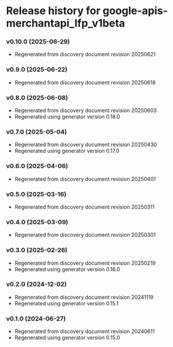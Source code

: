 # Release history for google-apis-merchantapi_lfp_v1beta

### v0.10.0 (2025-06-29)

* Regenerated from discovery document revision 20250621

### v0.9.0 (2025-06-22)

* Regenerated from discovery document revision 20250618

### v0.8.0 (2025-06-08)

* Regenerated from discovery document revision 20250603
* Regenerated using generator version 0.18.0

### v0.7.0 (2025-05-04)

* Regenerated from discovery document revision 20250430
* Regenerated using generator version 0.17.0

### v0.6.0 (2025-04-06)

* Regenerated from discovery document revision 20250401

### v0.5.0 (2025-03-16)

* Regenerated from discovery document revision 20250311

### v0.4.0 (2025-03-09)

* Regenerated from discovery document revision 20250301

### v0.3.0 (2025-02-26)

* Regenerated from discovery document revision 20250219
* Regenerated using generator version 0.16.0

### v0.2.0 (2024-12-02)

* Regenerated from discovery document revision 20241119
* Regenerated using generator version 0.15.1

### v0.1.0 (2024-06-27)

* Regenerated from discovery document revision 20240611
* Regenerated using generator version 0.15.0

